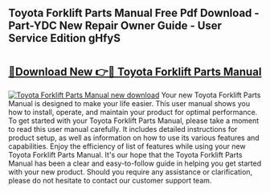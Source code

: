 ## Toyota Forklift Parts Manual Free Pdf Download - Part-YDC New Repair Owner Guide - User Service Edition gHfyS

# <h2><a href="http://bc34725.oget.top/?id=Toyota+Forklift+Parts+Manual">🔗Download New 👉🔴 Toyota Forklift Parts Manual</a></h2>

[![Toyota Forklift Parts Manual new download](https://i.imgur.com/5g1atiW.png)](http://bc34725.oget.top/?id=Toyota+Forklift+Parts+Manual)
Your new Toyota Forklift Parts Manual is designed to make your life easier. This user manual shows you how to install, operate, and maintain your product for optimal performance. To get started with your Toyota Forklift Parts Manual, please take a moment to read this user manual carefully. It includes detailed instructions for product setup, as well as information on how to use its various features and capabilities. Enjoy the efficiency of list of features while using your new Toyota Forklift Parts Manual. It's our hope that the Toyota Forklift Parts Manual has been a clear and easy-to-follow guide in helping you get started with your new product. Should you require any assistance or clarification, please do not hesitate to contact our customer support team.
